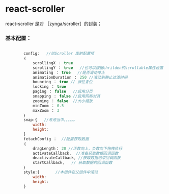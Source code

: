 react-scroller
============
 react-scroller 是对 ［zynga/scroller］的封装；

 ###  基本配置：
```javascript

  		config:   //给Scroller 库的配置项
  		｛
  			scrollingX ： true  
  			scrollingY ： true   //也可以根据chrilden的scrollable属性设置
 			animating ： true   //是否滑动停止
  			animationDuration ： 250 //滑动到静止过渡时间
  			bouncing ： true // 弹性复位
  			locking ： true  
  			paging ： false   //启用分页
  			snapping ： false //启用网格对其
  			zooming ： false  //大小缩放
  			minZoom ： 0.5
  			maxZoom ： 3
  		｝
  		snap:{   //考虑当中。。。。。。
  			width:
  			height:
  		} 
  		fetachConfig ：  //配置获取数据
  		｛
  			dragLength： 20 //正数向上，负数向下拖拽执行
  			activateCallback,  //准备获取数据回调函数
  			deactivateCallback, //获取数据结束回调函数
  			startCallback,   // 获取数据的回调函数
  		｝
  		style:{       //本组件在父组件中滚动
  			width:
  			height:  
  		}
```

[zynga/scroller]:http://github.com/zynga/scroller